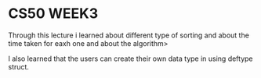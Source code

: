 # CS50 WEEK3
<p>Through this lecture i learned about different type of sorting and about the time taken for eaxh one and about the algorithm></p>
<p>I also learned that the users can create their own data type in using deftype struct. 
